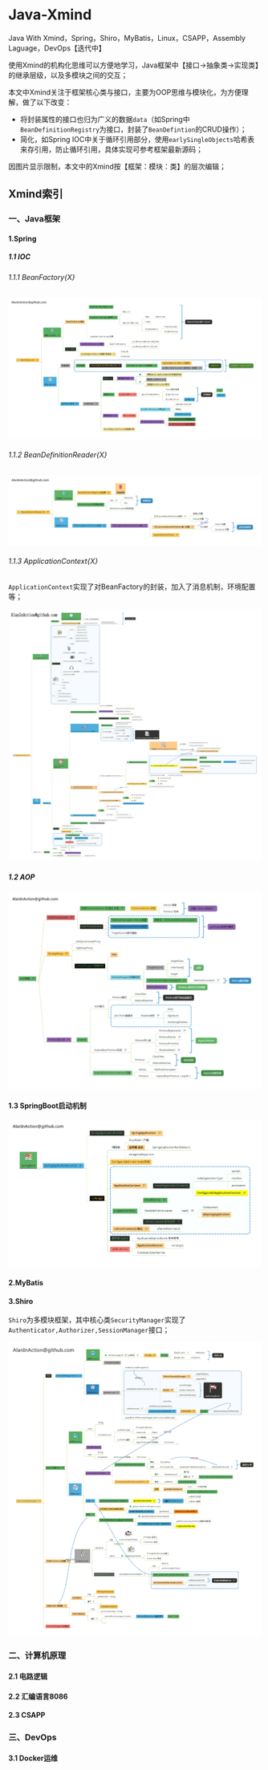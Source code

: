 # Java-Xmind
Java With Xmind，Spring，Shiro，MyBatis，Linux，CSAPP，Assembly Laguage，DevOps【迭代中】

使用Xmind的机构化思维可以方便地学习，Java框架中【接口->抽象类->实现类】的继承层级，以及多模块之间的交互；

本文中Xmind关注于框架核心类与接口，主要为OOP思维与模块化，为方便理解，做了以下改变：

- 将封装属性的接口也归为广义的数据`data`（如Spring中`BeanDefinitionRegistry`为接口，封装了`BeanDefintion`的CRUD操作）；
- 简化，如Spring IOC中关于循环引用部分，使用`earlySingleObjects`哈希表来存引用，防止循环引用，具体实现可参考框架最新源码；

因图片显示限制，本文中的Xmind按【框架：模块：类】的层次编辑；

## Xmind索引

### 一、Java框架

#### 1.Spring

##### 1.1 IOC

###### 1.1.1 BeanFactory{X}

![BeanFactory](xmind-image/BeanFactory.png)



###### 1.1.2 BeanDefinitionReader{X}

![BeanDefintionReader](xmind-image/BeanDefinitionReader.png)

###### 1.1.3 ApplicationContext{X}

`ApplicationContext`实现了对BeanFactory的封装，加入了消息机制，环境配置等；

![ApplicationContext](xmind-image/ApplicationContextTransform.jpg)

##### 1.2 AOP

![AOP](xmind-image/AOPEnhance.png)

#### 1.3 SpringBoot启动机制

![SpringBoot-Starter](xmind-image/SpringBoot.png)

#### 2.MyBatis

#### 3.Shiro

`Shiro`为多模块框架，其中核心类`SecurityManager`实现了`Authenticator,Authorizer,SessionManager`接口；

![ShiroSecurityManager](xmind-image/ShiroSecurityManagerTransform.jpg)

### 二、计算机原理

#### 2.1 电路逻辑

#### 2.2 汇编语言8086

#### 2.3 CSAPP

### 三、DevOps

#### 3.1 Docker运维













